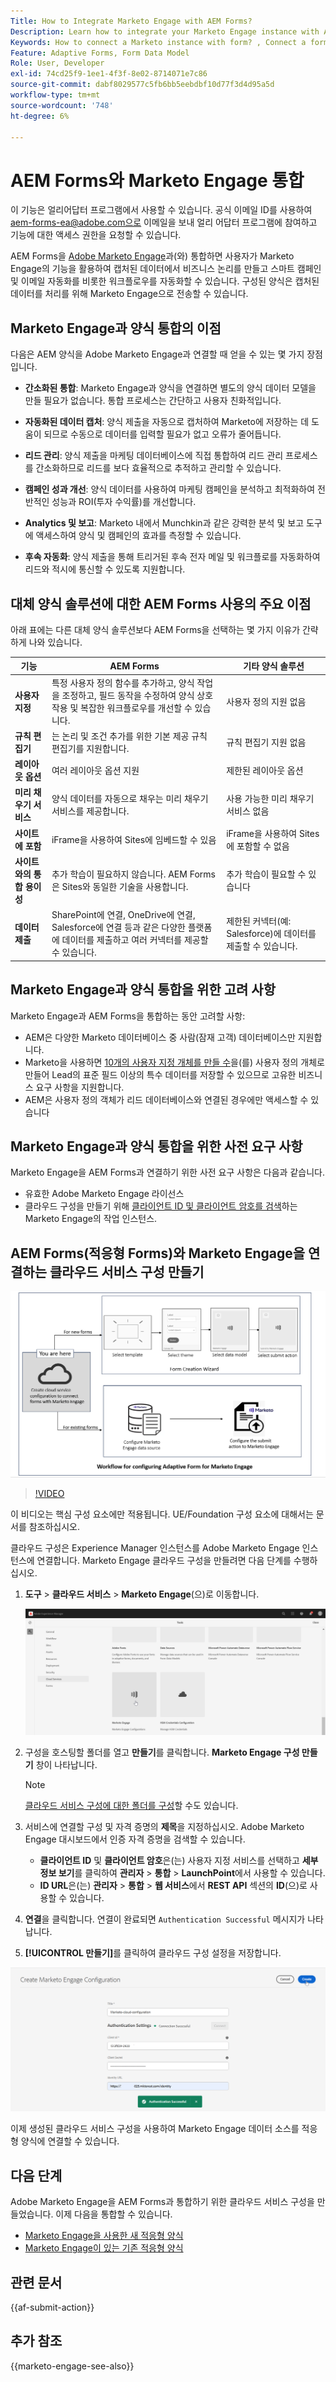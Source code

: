 ```yaml
---
Title: How to Integrate Marketo Engage with AEM Forms?
Description: Learn how to integrate your Marketo Engage instance with AEM Forms.
Keywords: How to connect a Marketo instance with form? , Connect a form to Marketo, Integrate a form with Marketo Engage, Integrate an Adaptive Form with a Marketo instance.
Feature: Adaptive Forms, Form Data Model
Role: User, Developer
exl-id: 74cd25f9-1ee1-4f3f-8e02-8714071e7c86
source-git-commit: dabf8029577c5fb6bb5eebdbf10d77f3d4d95a5d
workflow-type: tm+mt
source-wordcount: '748'
ht-degree: 6%

---
```


# AEM Forms와 Marketo Engage 통합

<span class="preview"> 이 기능은 얼리어답터 프로그램에서 사용할 수 있습니다. 공식 이메일 ID를 사용하여 aem-forms-ea@adobe.com으로 이메일을 보내 얼리 어답터 프로그램에 참여하고 기능에 대한 액세스 권한을 요청할 수 있습니다. </span>

AEM Forms을 [Adobe Marketo Engage](https://experienceleague.adobe.com/en/docs/marketo/using/home)과(와) 통합하면 사용자가 Marketo Engage의 기능을 활용하여 캡처된 데이터에서 비즈니스 논리를 만들고 스마트 캠페인 및 이메일 자동화를 비롯한 워크플로우를 자동화할 수 있습니다. 구성된 양식은 캡처된 데이터를 처리를 위해 Marketo Engage으로 전송할 수 있습니다.

## Marketo Engage과 양식 통합의 이점

다음은 AEM 양식을 Adobe Marketo Engage과 연결할 때 얻을 수 있는 몇 가지 장점입니다.

* **간소화된 통합**: Marketo Engage과 양식을 연결하면 별도의 양식 데이터 모델을 만들 필요가 없습니다. 통합 프로세스는 간단하고 사용자 친화적입니다.
* **자동화된 데이터 캡처**: 양식 제출을 자동으로 캡처하여 Marketo에 저장하는 데 도움이 되므로 수동으로 데이터를 입력할 필요가 없고 오류가 줄어듭니다.

* **리드 관리**: 양식 제출을 마케팅 데이터베이스에 직접 통합하여 리드 관리 프로세스를 간소화하므로 리드를 보다 효율적으로 추적하고 관리할 수 있습니다.

* **캠페인 성과 개선**: 양식 데이터를 사용하여 마케팅 캠페인을 분석하고 최적화하여 전반적인 성능과 ROI(투자 수익률)를 개선합니다.

* **Analytics 및 보고**: Marketo 내에서 Munchkin과 같은 강력한 분석 및 보고 도구에 액세스하여 양식 및 캠페인의 효과를 측정할 수 있습니다.

* **후속 자동화**: 양식 제출을 통해 트리거된 후속 전자 메일 및 워크플로를 자동화하여 리드와 적시에 통신할 수 있도록 지원합니다.

## 대체 양식 솔루션에 대한 AEM Forms 사용의 주요 이점

아래 표에는 다른 대체 양식 솔루션보다 AEM Forms을 선택하는 몇 가지 이유가 간략하게 나와 있습니다.

| **기능** | **AEM Forms** | **기타 양식 솔루션** |
|-------------------------------------|----------------------------------------------------------------------|-----------------------------------------------------------|
| **사용자 지정** | 특정 사용자 정의 함수를 추가하고, 양식 작업을 조정하고, 필드 동작을 수정하여 양식 상호 작용 및 복잡한 워크플로우를 개선할 수 있습니다. | 사용자 정의 지원 없음 |
| **규칙 편집기** | 는 논리 및 조건 추가를 위한 기본 제공 규칙 편집기를 지원합니다. | 규칙 편집기 지원 없음 |
| **레이아웃 옵션** | 여러 레이아웃 옵션 지원 | 제한된 레이아웃 옵션 |
| **미리 채우기 서비스** | 양식 데이터를 자동으로 채우는 미리 채우기 서비스를 제공합니다. | 사용 가능한 미리 채우기 서비스 없음 |
| **사이트에 포함** | iFrame을 사용하여 Sites에 임베드할 수 있음 | iFrame을 사용하여 Sites에 포함할 수 없음 |
| **사이트와의 통합 용이성** | 추가 학습이 필요하지 않습니다. AEM Forms은 Sites와 동일한 기술을 사용합니다. | 추가 학습이 필요할 수 있습니다 |
| **데이터 제출** | SharePoint에 연결, OneDrive에 연결, Salesforce에 연결 등과 같은 다양한 플랫폼에 데이터를 제출하고 여러 커넥터를 제공할 수 있습니다. | 제한된 커넥터(예: Salesforce)에 데이터를 제출할 수 있습니다. |

## Marketo Engage과 양식 통합을 위한 고려 사항

Marketo Engage과 AEM Forms을 통합하는 동안 고려할 사항:

* AEM은 다양한 Marketo 데이터베이스 중 사람(잠재 고객) 데이터베이스만 지원합니다.
* Marketo을 사용하면 [10개의 사용자 지정 개체를 만들 수](https://experienceleague.adobe.com/en/docs/marketo/using/product-docs/administration/marketo-custom-objects/add-marketo-custom-object-fields)을(를) 사용자 정의 개체로 만들어 Lead의 표준 필드 이상의 특수 데이터를 저장할 수 있으므로 고유한 비즈니스 요구 사항을 지원합니다.
* AEM은 사용자 정의 객체가 리드 데이터베이스와 연결된 경우에만 액세스할 수 있습니다

## Marketo Engage과 양식 통합을 위한 사전 요구 사항

Marketo Engage을 AEM Forms과 연결하기 위한 사전 요구 사항은 다음과 같습니다.

* 유효한 Adobe Marketo Engage 라이선스
* 클라우드 구성을 만들기 위해 [클라이언트 ID 및 클라이언트 암호를 검색](https://experienceleague.adobe.com/en/docs/marketo/using/product-docs/administration/additional-integrations/create-a-custom-service-for-use-with-rest-api)하는 Marketo Engage의 작업 인스턴스.

## AEM Forms(적응형 Forms)와 Marketo Engage을 연결하는 클라우드 서비스 구성 만들기

![워크플로](/help/forms/assets/workflow-marketo-1.png)

>[!VIDEO](https://video.tv.adobe.com/v/3442865/engage-marketo-aem-forms-aem)

<span> 이 비디오는 핵심 구성 요소에만 적용됩니다. UE/Foundation 구성 요소에 대해서는 문서를 참조하십시오.</span>

클라우드 구성은 Experience Manager 인스턴스를 Adobe Marketo Engage 인스턴스에 연결합니다. Marketo Engage 클라우드 구성을 만들려면 다음 단계를 수행하십시오.

1. **도구** > **클라우드 서비스** > **Marketo Engage**(으)로 이동합니다.

   ![Marketo Engage](/help/forms/assets/marketo-engage.png)

2. 구성을 호스팅할 폴더를 열고 **만들기**&#x200B;를 클릭합니다. **Marketo Engage 구성 만들기** 창이 나타납니다.

   >[!NOTE]
   >
   > [클라우드 서비스 구성에 대한 폴더를 구성](/help/forms/configure-data-sources.md#configure-folder-for-cloud-service-configurations)할 수도 있습니다.

3. 서비스에 연결할 구성 및 자격 증명의 **제목**&#x200B;을 지정하십시오. Adobe Marketo Engage 대시보드에서 인증 자격 증명을 검색할 수 있습니다.
   * **클라이언트 ID** 및 **클라이언트 암호**&#x200B;은(는) 사용자 지정 서비스를 선택하고 **세부 정보 보기**&#x200B;를 클릭하여 **관리자** > **통합** > **LaunchPoint**&#x200B;에서 사용할 수 있습니다.
   * **ID URL**&#x200B;은(는) **관리자** > **통합** > **웹 서비스**&#x200B;에서 **REST API** 섹션의 **ID**(으)로 사용할 수 있습니다.

4. **연결**&#x200B;을 클릭합니다.  연결이 완료되면 `Authentication Successful` 메시지가 나타납니다.
5. **[!UICONTROL 만들기]**&#x200B;를 클릭하여 클라우드 구성 설정을 저장합니다.

![Marketo Engage 클라우드 구성](/help/forms/assets/marketo-engage-cloud-configuration.png)

이제 생성된 클라우드 서비스 구성을 사용하여 Marketo Engage 데이터 소스를 적응형 양식에 연결할 수 있습니다.

## 다음 단계

Adobe Marketo Engage을 AEM Forms과 통합하기 위한 클라우드 서비스 구성을 만들었습니다. 이제 다음을 통합할 수 있습니다.
* [Marketo Engage을 사용한 새 적응형 양식](/help/forms/integrate-adaptive-form-with-marketo-engage.md)
* [Marketo Engage이 있는 기존 적응형 양식](/help/forms/use-marketo-engage-data-source-in-form.md)

## 관련 문서

{{af-submit-action}}

## 추가 참조

{{marketo-engage-see-also}}
